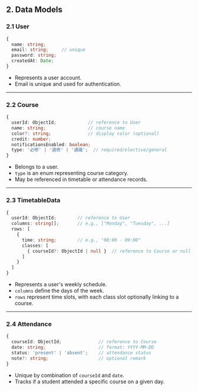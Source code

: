 ## 2. Data Models

### 2.1 User

```ts
{
  name: string;
  email: string;     // unique
  password: string;
  createdAt: Date;
}
```

- Represents a user account.
- Email is unique and used for authentication.

---

### 2.2 Course

```ts
{
  userId: ObjectId;            // reference to User
  name: string;                // course name
  color?: string;              // display color (optional)
  credit: number;
  notificationsEnabled: boolean;
  type: '必修' | '選修' | '通識';  // required/elective/general
}
```

- Belongs to a user.
- `type` is an enum representing course category.
- May be referenced in timetable or attendance records.

---

### 2.3 TimetableData

```ts
{
  userId: ObjectId;        // reference to User
  columns: string[];       // e.g., ["Monday", "Tuesday", ...]
  rows: [
    {
      time: string;        // e.g., "08:00 - 09:00"
      classes: [
        { courseId?: ObjectId | null }  // reference to Course or null
      ]
    }
  ]
}
```

- Represents a user's weekly schedule.
- `columns` define the days of the week.
- `rows` represent time slots, with each class slot optionally linking to a course.

---

### 2.4 Attendance

```ts
{
  courseId: ObjectId;              // reference to Course
  date: string;                    // format: YYYY-MM-DD
  status: 'present' | 'absent';    // attendance status
  note?: string;                   // optional remark
}
```

- Unique by combination of `courseId` and `date`.
- Tracks if a student attended a specific course on a given day.
